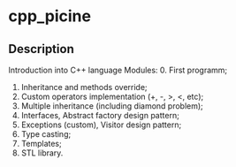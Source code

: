 # cpp_picine

## Description

Introduction into C++ language
Modules:
0. First programm;
1. Inheritance and methods override;
2. Custom operators implementation (+, -, >, <, etc);
3. Multiple inheritance (including diamond problem);
4. Interfaces, Abstract factory design pattern;
5. Exceptions (custom), Visitor design pattern;
6. Type casting;
7. Templates;
8. STL library.
